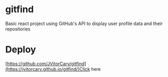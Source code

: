 # gitfind
Basic react project using GitHub's API to display user profile data and their repositories

# Deploy
[https://github.com/JVitorCarv/gitfind](https://jvitorcarv.github.io/gitfind/)Click here
